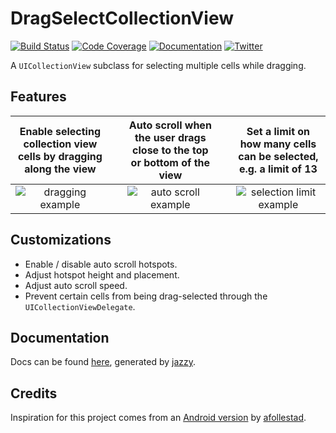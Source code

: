 # DragSelectCollectionView

[![Build Status][travis-badge]][travis] [![Code Coverage][codecov-badge]][codecov] [![Documentation][docs-badge]][docs] 
[![Twitter][twitter-badge]][twitter]


A `UICollectionView` subclass for selecting multiple cells while dragging.

## Features

Enable selecting collection view cells by dragging along the view | &nbsp; | Auto scroll when the user drags close to the top or bottom of the view | &nbsp; | Set a limit on how many cells can be selected, e.g. a limit of 13
:---------------------------:|--------|:----------------------------:|--------|:---------------------------:
![dragging example](https://haskelash.github.io/DragSelectCollectionView/gifs/dragging.gif) | &nbsp; | ![auto scroll example](https://haskelash.github.io/DragSelectCollectionView/gifs/hotspots.gif) | &nbsp; | ![selection limit example](https://haskelash.github.io/DragSelectCollectionView/gifs/limit.gif)

## Customizations

- Enable / disable auto scroll hotspots.
- Adjust hotspot height and placement.
- Adjust auto scroll speed.
- Prevent certain cells from being drag-selected through the `UICollectionViewDelegate`.

## Documentation

Docs can be found [here](https://haskelash.github.io/DragSelectCollectionView/docs/index.html), generated by [jazzy](https://github.com/realm/jazzy).

## Credits

Inspiration for this project comes from an [Android version](https://github.com/afollestad/drag-select-recyclerview) by [afollestad](https://github.com/afollestad). 

[travis-badge]: https://travis-ci.org/haskelash/DragSelectCollectionView.svg?branch=master
[travis]: https://travis-ci.org/haskelash/DragSelectCollectionView
[codecov-badge]: https://codecov.io/gh/haskelash/DragSelectCollectionView/branch/master/graph/badge.svg
[codecov]: https://codecov.io/gh/haskelash/DragSelectCollectionView
[docs]: https://haskelash.github.io/DragSelectCollectionView/docs/index.html
[docs-badge]: https://haskelash.github.io/DragSelectCollectionView/docs/badge.svg
[twitter]: https://twitter.com/haskelash
[twitter-badge]: https://img.shields.io/twitter/follow/haskelash.svg?style=social&logo=twitter&label=Follow
